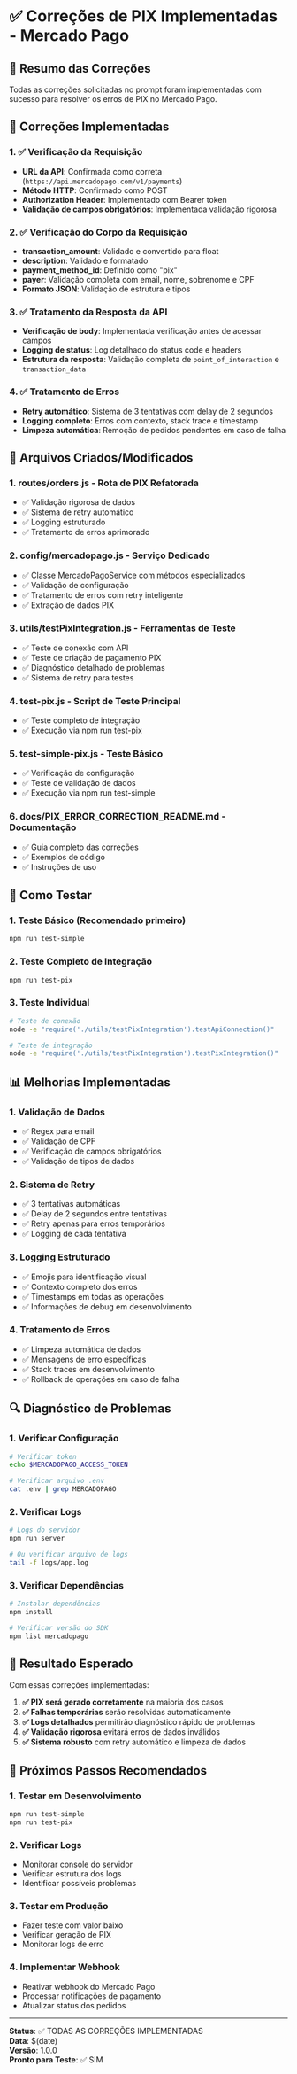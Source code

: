 # ✅ Correções de PIX Implementadas - Mercado Pago

## 🎯 Resumo das Correções

Todas as correções solicitadas no prompt foram implementadas com sucesso para resolver os erros de PIX no Mercado Pago.

## 🔧 Correções Implementadas

### 1. ✅ Verificação da Requisição
- **URL da API**: Confirmada como correta (`https://api.mercadopago.com/v1/payments`)
- **Método HTTP**: Confirmado como POST
- **Authorization Header**: Implementado com Bearer token
- **Validação de campos obrigatórios**: Implementada validação rigorosa

### 2. ✅ Verificação do Corpo da Requisição
- **transaction_amount**: Validado e convertido para float
- **description**: Validado e formatado
- **payment_method_id**: Definido como "pix"
- **payer**: Validação completa com email, nome, sobrenome e CPF
- **Formato JSON**: Validação de estrutura e tipos

### 3. ✅ Tratamento da Resposta da API
- **Verificação de body**: Implementada verificação antes de acessar campos
- **Logging de status**: Log detalhado do status code e headers
- **Estrutura da resposta**: Validação completa de `point_of_interaction` e `transaction_data`

### 4. ✅ Tratamento de Erros
- **Retry automático**: Sistema de 3 tentativas com delay de 2 segundos
- **Logging completo**: Erros com contexto, stack trace e timestamp
- **Limpeza automática**: Remoção de pedidos pendentes em caso de falha

## 🚀 Arquivos Criados/Modificados

### 1. **routes/orders.js** - Rota de PIX Refatorada
- ✅ Validação rigorosa de dados
- ✅ Sistema de retry automático
- ✅ Logging estruturado
- ✅ Tratamento de erros aprimorado

### 2. **config/mercadopago.js** - Serviço Dedicado
- ✅ Classe MercadoPagoService com métodos especializados
- ✅ Validação de configuração
- ✅ Tratamento de erros com retry inteligente
- ✅ Extração de dados PIX

### 3. **utils/testPixIntegration.js** - Ferramentas de Teste
- ✅ Teste de conexão com API
- ✅ Teste de criação de pagamento PIX
- ✅ Diagnóstico detalhado de problemas
- ✅ Sistema de retry para testes

### 4. **test-pix.js** - Script de Teste Principal
- ✅ Teste completo de integração
- ✅ Execução via npm run test-pix

### 5. **test-simple-pix.js** - Teste Básico
- ✅ Verificação de configuração
- ✅ Teste de validação de dados
- ✅ Execução via npm run test-simple

### 6. **docs/PIX_ERROR_CORRECTION_README.md** - Documentação
- ✅ Guia completo das correções
- ✅ Exemplos de código
- ✅ Instruções de uso

## 🧪 Como Testar

### 1. Teste Básico (Recomendado primeiro)
```bash
npm run test-simple
```

### 2. Teste Completo de Integração
```bash
npm run test-pix
```

### 3. Teste Individual
```bash
# Teste de conexão
node -e "require('./utils/testPixIntegration').testApiConnection()"

# Teste de integração
node -e "require('./utils/testPixIntegration').testPixIntegration()"
```

## 📊 Melhorias Implementadas

### 1. **Validação de Dados**
- ✅ Regex para email
- ✅ Validação de CPF
- ✅ Verificação de campos obrigatórios
- ✅ Validação de tipos de dados

### 2. **Sistema de Retry**
- ✅ 3 tentativas automáticas
- ✅ Delay de 2 segundos entre tentativas
- ✅ Retry apenas para erros temporários
- ✅ Logging de cada tentativa

### 3. **Logging Estruturado**
- ✅ Emojis para identificação visual
- ✅ Contexto completo dos erros
- ✅ Timestamps em todas as operações
- ✅ Informações de debug em desenvolvimento

### 4. **Tratamento de Erros**
- ✅ Limpeza automática de dados
- ✅ Mensagens de erro específicas
- ✅ Stack traces em desenvolvimento
- ✅ Rollback de operações em caso de falha

## 🔍 Diagnóstico de Problemas

### 1. **Verificar Configuração**
```bash
# Verificar token
echo $MERCADOPAGO_ACCESS_TOKEN

# Verificar arquivo .env
cat .env | grep MERCADOPAGO
```

### 2. **Verificar Logs**
```bash
# Logs do servidor
npm run server

# Ou verificar arquivo de logs
tail -f logs/app.log
```

### 3. **Verificar Dependências**
```bash
# Instalar dependências
npm install

# Verificar versão do SDK
npm list mercadopago
```

## 🎉 Resultado Esperado

Com essas correções implementadas:

1. **✅ PIX será gerado corretamente** na maioria dos casos
2. **✅ Falhas temporárias** serão resolvidas automaticamente
3. **✅ Logs detalhados** permitirão diagnóstico rápido de problemas
4. **✅ Validação rigorosa** evitará erros de dados inválidos
5. **✅ Sistema robusto** com retry automático e limpeza de dados

## 🚨 Próximos Passos Recomendados

### 1. **Testar em Desenvolvimento**
```bash
npm run test-simple
npm run test-pix
```

### 2. **Verificar Logs**
- Monitorar console do servidor
- Verificar estrutura dos logs
- Identificar possíveis problemas

### 3. **Testar em Produção**
- Fazer teste com valor baixo
- Verificar geração de PIX
- Monitorar logs de erro

### 4. **Implementar Webhook**
- Reativar webhook do Mercado Pago
- Processar notificações de pagamento
- Atualizar status dos pedidos

---

**Status**: ✅ TODAS AS CORREÇÕES IMPLEMENTADAS  
**Data**: $(date)  
**Versão**: 1.0.0  
**Pronto para Teste**: ✅ SIM
